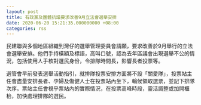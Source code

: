 ```yaml
---
layout: post
title: 有政黨及團體抗議要求改善9月立法會選舉安排
date: 2020-06-20 15:21:35.000000000 +08:00
categories: rss
---
```


民建聯與多個地區組織到灣仔的選舉管理委員會請願，要求改善於9月舉行的立法會選舉安排。他們手持橫額及標語，高叫口號，認為去年區議會出現選舉不公的情況，包括使用人手核對選民身份，令排隊時間長，影響長者投票等。

選管會早前發表選舉活動指引，就排隊投票安排方面將不設「關愛隊」，投票站主任會盡量安排長者、孕婦及傷健人士在投票站內坐下，輪候領取選票，並記下排隊次序。票站主任會視乎票站內的實際情況，在投票高峰時段，靈活調整或加開櫃枱，加快處理排隊的選民。
